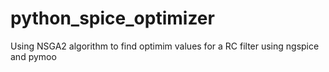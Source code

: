 # python_spice_optimizer
Using NSGA2 algorithm to find optimim values for a RC filter using ngspice and pymoo
